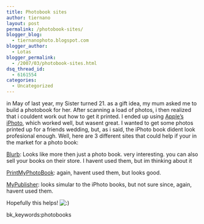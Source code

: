 ```yaml
---
title: Photobook sites
author: tiernano
layout: post
permalink: /photobook-sites/
blogger_blog:
  - tiernanophoto.blogspot.com
blogger_author:
  - Lotas
blogger_permalink:
  - /2007/03/photobook-sites.html
dsq_thread_id:
  - 6161554
categories:
  - Uncategorized
---
```

in May of last year, my Sister turned 21. as a gift idea, my mum asked me to build a photobook for her. After scanning a load of photos, i then realized that i couldent work out how to get it printed. I ended up using [Apple&#8217;s iPhoto][1], which worked well, but wasent great. I wanted to get some photos printed up for a friends wedding, but, as i said, the iPhoto book dident look profesional enough. Well, here are 3 different sites that could help if your in the market for a photo book:

[Blurb][2]: Looks like more then just a photo book. very interesting. you can also sell your books on their store. I havent used them, but im thinking about it

[PrintMyPhotoBook][3]: again, havent used them, but looks good.

[MyPublisher][4]: looks simular to the iPhoto books, but not sure since, again, havent used them.

Hopefully this helps! <img src="http://www.geekphotographer.com/wp-includes/images/smilies/icon_smile.gif" alt=":)" class="wp-smiley" />

bk_keywords:photobooks

 [1]: http://www.apple.com/ilife/iphoto/
 [2]: http://www.blurb.com/
 [3]: http://www.printmyphotobook.com/
 [4]: http://www.mypublisher.com/default.php